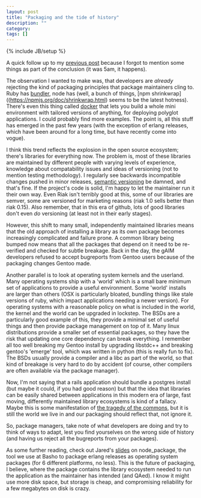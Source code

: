 ```yaml
---
layout: post
title: "Packaging and the tide of history"
description: ""
category: 
tags: []
---
```

{% include JB/setup %}

A quick follow up to my
[previous post](http://vagabond.github.io/2013/06/21/z_packagers-dont-know-best/)
because I forgot to mention some things as part of the conclusion (it was 5am,
it happens).

The observation I wanted to make was, that developers are *already* rejecting
the kind of packaging principles that package maintainers cling to. Ruby has
[bundler](http://gembundler.com/), node has (well, a bunch of things, [npm
shrinkwrap]((https://npmjs.org/doc/shrinkwrap.html) seems to be the
latest hotness). There's even this thing called [docker](http://www.docker.io/)
that lets you build a whole mini environment with tailored versions of anything,
for deploying polyglot applications. I could probably find more examples. The
point is, all this stuff has emerged in the past few years (with the exception
of erlang releases, which have been around for a long time, but have recently
come into vogue).

I think this trend reflects the explosion in the open source ecosystem; there's
libraries for everything now. The problem is, most of these libraries are
maintained by different people with varying levels of experience, knowledge
about compatability issues and ideas of versioning (not to mention testing
methodology). I regularly see backwards incompatible changes pushed in minor
releases, [semantic versioning](http://semver.org) be damned, and that's fine.
If the project's code is solid, I'm happy to let the maintainer run it their
own way. Even Riak isn't terribly good at this, some of our libraries are
semver, some are versioned for marketing reasons (riak 1.0 sells better than
riak 0.15). Also remember, that in this era of github, lots of good libraries
don't even *do* versioning (at least not in their early stages).

However, this shift to many small, independently maintained libraries means that
the old approach of installing a library as its own package becomes increasingly
complicated and failure prone. A common library being bumped now means that all
the packages that depend on it need to be re-verified and checked for subtle
breakage. Back in the day, the gAIM developers refused to accept bugreports from
Gentoo users because of the packaging changes Gentoo made.

Another parallel is to look at operating system kernels and the userland. Many
operating systems ship with a 'world' which is a small bare minimum set of
applications to provide a useful environment. Some 'world' installs are larger
than others (OSX is particularly bloated, bundling things like stale versions of
ruby, which impact applications needing a newer version). For operating systems
with a reasonable policy on what is included in the world, the kernel and the
world can be upgraded in lockstep. The BSDs are a particularly good example of
this, they provide a minimal set of useful things and then provide package
management on top of it. Many linux distributions provide a smaller set of
essential packages, so they have the risk that updating one core dependency can
break everything. I remember all too well breaking my Gentoo install by
upgrading libstdc++ and breaking gentoo's 'emerge' tool, which was written in
python (this is really fun to fix). The BSDs usually provide a compiler and a
libc as part of the world, so that kind of breakage is very hard to do by
accident (of course, other compilers are often available via the package
manager).

Now, I'm not saying that a rails application should bundle a postgres install
(but maybe it could, if you had good reason) but that the idea that libraries
can be easily shared between applications in this modern era of large, fast
moving, differently maintained library ecosystems is kind of a fallacy. Maybe
this is some manifestation of [the tragedy of the
commons](http://en.wikipedia.org/wiki/Tragedy_of_the_commons), but it is still
the world we live in and our packaging should reflect that, not ignore it.

So, package managers, take note of what developers are doing and try to think of
ways to adapt, lest you find yourselves on the wrong side of history (and having
us reject all the bugreports from your packages).

As some further reading, check out Jared's
[slides](https://speakerdeck.com/jaredmorrow/packaging-erlang-applications)
on node_package, the tool we use at Basho to package erlang releases as
operating system packages (for 6 different platforms, no less). This is the
future of packaging, I believe, where the package contains the library ecosystem
needed to run the application as the maintainer has intended (and QAed). I know
it might use more disk space, but storage is cheap, and compromising reliability
for a few megabytes on disk is crazy.
